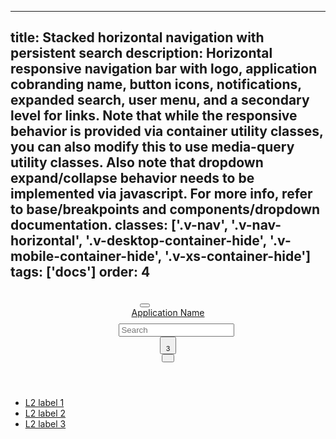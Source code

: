 <!--
 *              Copyright (c) 2025 Visa, Inc.
 *
 * Licensed under the Apache License, Version 2.0 (the "License");
 * you may not use this file except in compliance with the License.
 * You may obtain a copy of the License at
 *
 *         http://www.apache.org/licenses/LICENSE-2.0
 *
 * Unless required by applicable law or agreed to in writing, software
 * distributed under the License is distributed on an "AS IS" BASIS,
 * WITHOUT WARRANTIES OR CONDITIONS OF ANY KIND, either express or implied.
 * See the License for the specific language governing permissions and
 * limitations under the License.
 *
 -->
---
title: Stacked horizontal navigation with persistent search
description: Horizontal responsive navigation bar with logo, application cobranding name, button icons, notifications, expanded search, user menu, and a secondary level for links. Note that while the responsive behavior is provided via container utility classes, you can also modify this to use media-query utility classes. Also note that dropdown expand/collapse behavior needs to be implemented via javascript. For more info, refer to base/breakpoints and components/dropdown documentation.
classes: ['.v-nav', '.v-nav-horizontal', '.v-desktop-container-hide', '.v-mobile-container-hide', '.v-xs-container-hide']
tags: ['docs']
order: 4
---

<header class="v-nav v-nav-horizontal v-justify-content-between">
  <button aria-label="open menu" class="v-button v-button-icon v-button-tertiary v-button-large v-desktop-container-hide" type="button">
    <svg aria-hidden="true" class="v-icon v-icon-low" focusable="false" viewbox="0 0 24 24">
      <use href="#visa-menu-low">
      </use>
    </svg>
  </button>
  <a aria-label="VISA Application Name Home" class="v-link v-link-no-underline v-flex v-gap-16" href="javascript:window.location.href=window.location.href">
    <svg class="v-flex v-flex-shrink-0 v-logo" fill="none" height="23" viewbox="0 0 71 23" width="71">
      <path clip-rule="evenodd" d="M50.6986 15.3377C50.7123 11.8369 47.8134 10.3152 45.4937 9.09755C43.9358 8.27981 42.6393 7.59921 42.6617 6.54843C42.6781 5.75329 43.4371 4.90557 45.0931 4.692C47.0325 4.5045 48.9864 4.8451 50.7479 5.67771L51.7566 0.985714C50.0419 0.341244 48.2261 0.00745647 46.3943 0C40.7429 0 36.7376 3.013 36.7014 7.33043C36.6653 10.5143 39.5501 12.3017 41.7286 13.363C43.9629 14.4473 44.7153 15.1439 44.7054 16.1164C44.7054 17.6049 42.9213 18.2587 41.2751 18.285C38.4794 18.3296 36.8224 17.5564 35.5085 16.9434L35.3839 16.8853L34.3357 21.7416C35.6763 22.3593 38.1504 22.8949 40.7166 22.9211C46.7393 22.9211 50.6821 19.9443 50.7019 15.3377H50.6986ZM26.9429 0.404143L17.6541 22.5729H11.592L7.02157 4.88257C6.74229 3.79171 6.50243 3.39414 5.658 2.93414C4.27143 2.18829 2.00429 1.48514 0 1.04814L0.138 0.391H9.89329C11.2059 0.396383 12.3201 1.35458 12.5219 2.65157L14.9369 15.4823L20.9234 0.404143H26.9429ZM70.9714 22.5663H65.6683L64.975 19.2641H57.6183L56.4223 22.5729H50.4029L59.0016 2.03057C59.409 1.04254 60.3741 0.399575 61.4429 0.404143H66.3419L70.9714 22.5663ZM59.2677 14.72L62.2873 6.394L64.0254 14.72H59.2677ZM30.3994 22.5729L35.1571 0.404143H29.4071L24.6626 22.5729H30.3994Z" fill-rule="evenodd">
      </path>
    </svg>
    <div class="v-typography-headline-3 v-xs-container-hide v-nav-app-name">
      Application Name
    </div>
  </a>
  <div class="v-flex v-gap-8">
    <div class="v-input-container v-surface v-flex-row v-xs-container-hide">
      <svg class="v-icon v-icon-low" height="24" viewbox="0 0 24 24" width="24">
        <use href="#visa-search-low"></use>
      </svg>
      <input class="v-input" id="navigation-stacked-persistent-search-field" name="navigation-stacked-persistent-search-field" required type="search" aria-label="Search" placeholder="Search" />
    </div>
    <button aria-describedby="nav-notification-horizontal-stacked-persistent-search" class="v-button v-button-icon v-button-tertiary v-button-large v-mobile-container-hide" type="button">
      <svg aria-hidden="true" class="v-icon v-icon-low" focusable="false" viewbox="0 0 24 24">
        <use href="#visa-notifications-low">
        </use>
      </svg>
      <sup aria-label="3 notifications" class="v-badge v-badge-number" id="nav-notification-horizontal-stacked-persistent-search">
        3
      </sup>
    </button>
    <div class="v-tabs v-mobile-container-hide">
      <div class="v-tab">
        <button aria-label="Alex Miller" class="v-button v-button-large v-button-tertiary">
          <svg aria-hidden="true" class="v-avatar v-icon v-icon-visa v-icon-low" focusable="false" viewbox="0 0 24 24">
            <use href="#visa-account-low">
            </use>
          </svg>
          <svg aria-hidden="true" class="v-icon v-icon-visa v-icon-tiny v-tab-suffix" focusable="false" viewbox="0 0 16 16">
            <use href="#visa-chevron-down-tiny">
            </use>
          </svg>
        </button>
      </div>
    </div>
  </div>
</header>
<nav aria-label="Stacked horizontal with persistent search" class="v-nav v-mobile-container-hide" style="--v-surface-background: var(--palette-default-surface-2); --v-tabs-active-line-padding: var(--size-responsive-10)">
  <ul class="v-tabs v-tabs-horizontal v-gap-8">
    <li class="v-tab">
      <a class="v-button v-button-tertiary v-button-large" href="javascript:window.location.href=window.location.href">
        L2 label 1
      </a>
    </li>
    <li class="v-tab">
      <a class="v-button v-button-tertiary v-button-large" href="javascript:window.location.href=window.location.href">
        L2 label 2
      </a>
    </li>
    <li class="v-tab">
      <a class="v-button v-button-tertiary v-button-large" href="javascript:window.location.href=window.location.href">
        L2 label 3
      </a>
    </li>
  </ul>
</nav>
